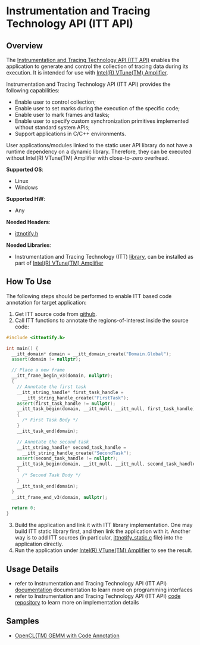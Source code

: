 # Instrumentation and Tracing Technology API (ITT API)
## Overview
The [Instrumentation and Tracing Technology API (ITT API)](https://software.intel.com/en-us/vtune-amplifier-help-instrumentation-and-tracing-technology-apis) enables the application to generate and control the collection of tracing data during its execution.
It is intended for use with [Intel(R) VTune(TM) Amplifier](https://software.intel.com/en-us/vtune).

Instrumentation and Tracing Technology API (ITT API) provides the following capabilities:
- Enable user to control collection;
- Enable user to set marks during the execution of the specific code;
- Enable user to mark frames and tasks;
- Enable user to specify custom synchronization primitives implemented without standard system APIs;
- Support applications in C/C++ environments.

User applications/modules linked to the static user API library do not have a runtime dependency on a dynamic library. Therefore, they can be executed without Intel(R) VTune(TM) Amplifier with close-to-zero overhead.

**Supported OS**:
- Linux
- Windows

**Supported HW**:
- Any

**Needed Headers**:
- [ittnotify.h](https://github.com/intel/ittapi/blob/master/include/ittnotify.h)

**Needed Libraries**:
- Instrumentation and Tracing Technology (ITT) [library](https://github.com/intel/ittapi), can be installed as part of [Intel(R) VTune(TM) Amplifier](https://software.intel.com/en-us/vtune)

## How To Use
The following steps should be performed to enable ITT based code annotation for target application:
1. Get ITT source code from [github](https://github.com/intel/ittapi).
2. Call ITT functions to annotate the regions-of-interest inside the source code:
```cpp
#include <ittnotify.h>

int main() {
  __itt_domain* domain = __itt_domain_create("Domain.Global");
  assert(domain != nullptr);

  // Place a new frame
  __itt_frame_begin_v3(domain, nullptr);
  {
    // Annotate the first task
    __itt_string_handle* first_task_handle =
      __itt_string_handle_create("FirstTask");
    assert(first_task_handle != nullptr);
    __itt_task_begin(domain, __itt_null, __itt_null, first_task_handle);
    {
      /* First Task Body */
    }
    __itt_task_end(domain);

    // Annotate the second task
    __itt_string_handle* second_task_handle =
      __itt_string_handle_create("SecondTask");
    assert(second_task_handle != nullptr);
    __itt_task_begin(domain, __itt_null, __itt_null, second_task_handle);
    {
      /* Second Task Body */
    }
    __itt_task_end(domain);
  }
  __itt_frame_end_v3(domain, nullptr);

  return 0;
}
```
3. Build the application and link it with ITT library implementation. One may build ITT static library first, and then link the application with it. Another way is to add ITT sources (in particular, [ittnotify_static.c](https://github.com/intel/ittapi/blob/master/src/ittnotify/ittnotify_static.c) file) into the application directly.
4. Run the application under [Intel(R) VTune(TM) Amplifier](https://software.intel.com/en-us/vtune) to see the result.

## Usage Details
- refer to Instrumentation and Tracing Technology API (ITT API) [documentation](https://software.intel.com/en-us/vtune-amplifier-help-instrumentation-and-tracing-technology-apis) documentation to learn more on programming interfaces
- refer to Instrumentation and Tracing Technology API (ITT API) [code repository](https://github.com/intel/ittapi) to learn more on implementation details

## Samples
- [OpenCL(TM) GEMM with Code Annotation](../../samples/cl_gemm_itt)